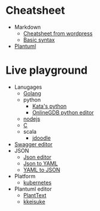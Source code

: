 # Cheatsheet

* Markdown
    * [Cheatsheet from wordpress](https://en.support.wordpress.com/markdown-quick-reference/)
    * [Basic syntax](https://www.markdownguide.org/basic-syntax/)
* [Plantuml](http://plantuml.com/)




# Live playground

* Lanugages 
    * [Golang](https://play.golang.org/)
    * python
       * [Kata's python](https://www.katacoda.com/courses/python/playground)
       * [OnlineGDB python editor](https://www.onlinegdb.com/online_python_compiler) 
    * [nodejs](https://repl.it/languages/nodejs)
    * [C](https://repl.it/languages/c)   
    * scala
       * [jdoodle](https://www.jdoodle.com/compile-scala-online/)   
* [Swagger editor](https://editor.swagger.io/)
* JSON
  * [Json editor](https://jsoneditoronline.org/)
  * [Json to YAML](https://www.json2yaml.com/)
  * [YAML to JSON](http://convertjson.com/yaml-to-json.htm)
* Platform
  * [kubernetes](https://www.katacoda.com/courses/kubernetes/playground)
* Plantuml editor
     * [PlantText](https://www.planttext.com/)
     * [kkeisuke](https://plantuml-editor.kkeisuke.com/)
